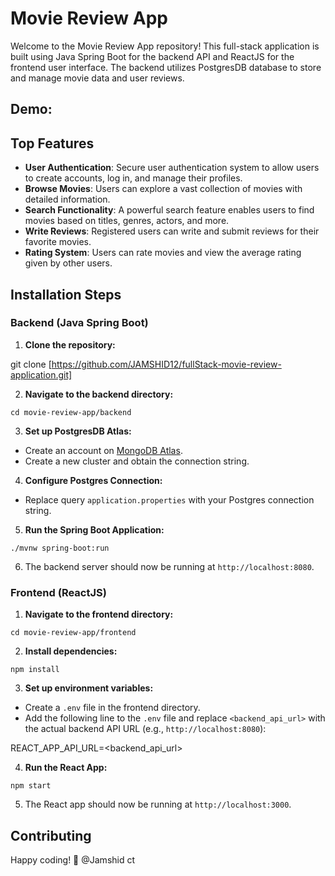 # Movie Review App

Welcome to the Movie Review App repository! This full-stack application is built using Java Spring Boot for the backend API and ReactJS for the frontend user interface. The backend utilizes PostgresDB database to store and manage movie data and user reviews.

## Demo:

## Top Features

- **User Authentication**: Secure user authentication system to allow users to create accounts, log in, and manage their profiles.
- **Browse Movies**: Users can explore a vast collection of movies with detailed information.
- **Search Functionality**: A powerful search feature enables users to find movies based on titles, genres, actors, and more.
- **Write Reviews**: Registered users can write and submit reviews for their favorite movies.
- **Rating System**: Users can rate movies and view the average rating given by other users.

## Installation Steps

### Backend (Java Spring Boot)

1. **Clone the repository:**
 
git clone [https://github.com/JAMSHID12/fullStack-movie-review-application.git]
 

2. **Navigate to the backend directory:**
 ```
cd movie-review-app/backend

 ```

3. **Set up PostgresDB Atlas:**
- Create an account on [MongoDB Atlas](https://www.mongodb.com/cloud/atlas).
- Create a new cluster and obtain the connection string.

4. **Configure Postgres Connection:**
- Replace  query `application.properties` with your Postgres connection string.

5. **Run the Spring Boot Application:**
 ```
./mvnw spring-boot:run
 
```
6. The backend server should now be running at `http://localhost:8080`.

### Frontend (ReactJS)

1. **Navigate to the frontend directory:**
 ```
cd movie-review-app/frontend
 ```

2. **Install dependencies:**
 ```
npm install
 ```

3. **Set up environment variables:**
- Create a `.env` file in the frontend directory.
- Add the following line to the `.env` file and replace `<backend_api_url>` with the actual backend API URL (e.g., `http://localhost:8080`):
 
REACT_APP_API_URL=<backend_api_url>
 

4. **Run the React App:**

```
npm start
 ```

5. The React app should now be running at `http://localhost:3000`.

## Contributing


Happy coding! 🚀
@Jamshid ct
